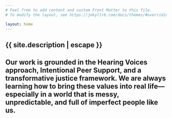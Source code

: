 ```yaml
---
# Feel free to add content and custom Front Matter to this file.
# To modify the layout, see https://jekyllrb.com/docs/themes/#overriding-theme-defaults

layout: home
---
```

<h2>{{ site.description | escape }}</h2>
<h2>Our work is grounded in the Hearing Voices approach, Intentional Peer Support, and a transformative justice framework. We are always learning how to bring these values into real life—especially in a world that is messy, unpredictable, and full of imperfect people like us.</h2>